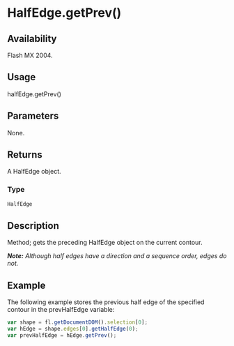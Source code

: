 # HalfEdge.getPrev()

## Availability

Flash MX 2004.

## Usage

halfEdge.getPrev()

## Parameters

None.

## Returns

A HalfEdge object.

### Type

```typescript
HalfEdge
```

## Description

Method; gets the preceding HalfEdge object on the current contour.

***Note:** Although half edges have a direction and a sequence order, edges do not.*

## Example

The following example stores the previous half edge of the specified contour in the prevHalfEdge variable:

```javascript
var shape = fl.getDocumentDOM().selection[0];
var hEdge = shape.edges[0].getHalfEdge(0);
var prevHalfEdge = hEdge.getPrev();
```
